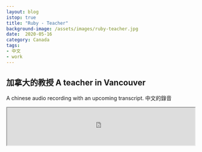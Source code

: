 ```yaml
---
layout: blog
istop: true
title: "Ruby - Teacher"
background-image: /assets/images/ruby-teacher.jpg
date:  2020-05-16
category: Canada
tags:
- 中文
- work
---
```

 
## 加拿大的教授 A teacher in Vancouver
 
 A chinese audio recording with an upcoming transcript. 中文的錄音



<iframe
      height="100px" width="500px"
      src="https://voice123.com/embed/embed.html?id=KPAJPZJ"
      ></iframe>